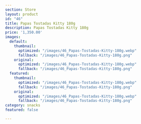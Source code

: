 ```yaml
---
section: Store
layout: product
id: "46"
title: Papas Tostadas Kitty 180g
description: Papas Tostadas Kitty 180g
price: '1,350.00'
images:
  default:
    thumbnail:
      optimized: "/images/46_Papas-Tostadas-Kitty-180g.webp"
      fallback: "/images/46_Papas-Tostadas-Kitty-180g.png"
    original:
      optimized: "/images/46_Papas-Tostadas-Kitty-180g.webp"
      fallback: "/images/46_Papas-Tostadas-Kitty-180g.png"
  featured:
    thumbnail:
      optimized: "/images/46_Papas-Tostadas-Kitty-180g.webp"
      fallback: "/images/46_Papas-Tostadas-Kitty-180g.png"
    original:
      optimized: "/images/46_Papas-Tostadas-Kitty-180g.webp"
      fallback: "/images/46_Papas-Tostadas-Kitty-180g.png"
category: snacks
featured: false

---
```

